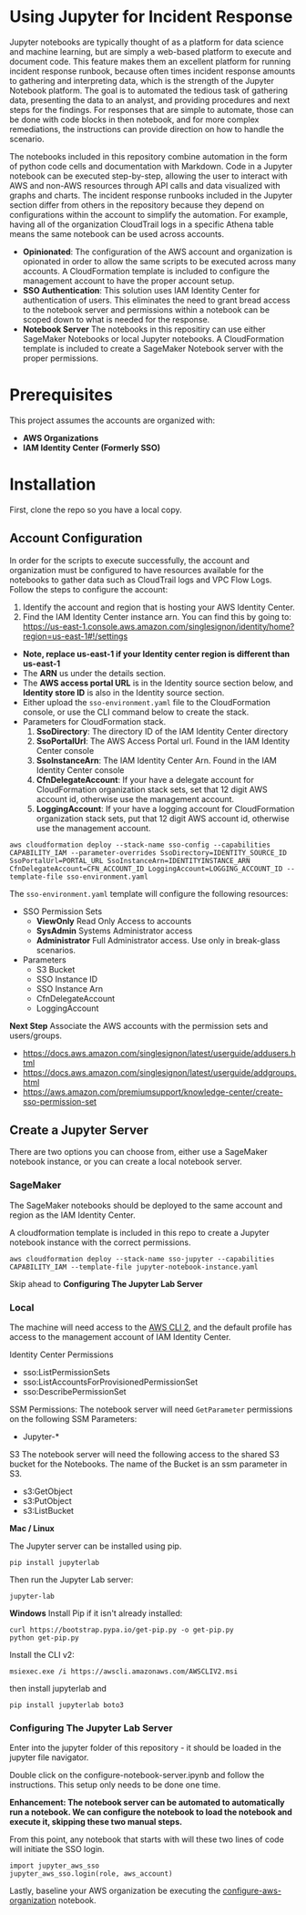 # Using Jupyter for Incident Response
Jupyter notebooks are typically thought of as a platform for data science and machine learning, but are simply a web-based platform to execute and document code. This feature makes them an excellent platform for running incident response runbook, because often times incident response amounts to gathering and interpreting data, which is the strength of the Jupyter Notebook platform. The goal is to automated the tedious task of gathering data, presenting the data to an analyst, and providing procedures and next steps for the findings. For responses that are simple to automate, those can be done with code blocks in then notebook, and for more complex remediations, the instructions can provide direction on how to handle the scenario.

The notebooks included in this repository combine automation in the form of python code cells and documentation with Markdown. Code in a Jupyter notebook can be executed step-by-step, allowing the user to interact with AWS and non-AWS resources through API calls and data visualized with graphs and charts. The incident response runbooks included in the Jupyter section differ from others in the repository because they depend on configurations within the account to simplify the automation. For example, having all of the organization CloudTrail logs in a specific Athena table means the same notebook can be used across accounts.

* **Opinionated**: The configuration of the AWS account and organization is opionated in order to allow the same scripts to be executed across many accounts. A CloudFormation template is included to configure the management account to have the proper account setup.
* **SSO Authentication**: This solution uses IAM Identity Center for authentication of users. This eliminates the need to grant bread access to the notebook server and permissions within a notebook can be scoped down to what is needed for the response.
* **Notebook Server** The notebooks in this repositiry can use either SageMaker Notebooks or local Jupyter notebooks. A CloudFormation template is included to create a SageMaker Notebook server with the proper permissions.

# Prerequisites
This project assumes the accounts are organized with:
* **AWS Organizations**
* **IAM Identity Center (Formerly SSO)**


# Installation
First, clone the repo so you have a local copy.

## Account Configuration
In order for the scripts to execute successfully, the account and organization must be configured to have resources available for the notebooks to gather data such as CloudTrail logs and VPC Flow Logs. Follow the steps to configure the account:

1. Identify the account and region that is hosting your AWS Identity Center. 
1. Find the IAM Identity Center instance arn. You can find this by going to:
https://us-east-1.console.aws.amazon.com/singlesignon/identity/home?region=us-east-1#!/settings
  * **Note, replace us-east-1 if your Identity center region is different than us-east-1**
  * The **ARN** us under the details section.
  * The **AWS access portal URL** is in the Identity source section below, and **Identity store ID** is also in the Identity source section.
  * Either upload the `sso-environment.yaml` file to the CloudFormation console, or use the CLI command below to create the stack.
  * Parameters for CloudFormation stack.
    1. **SsoDirectory**: The directory ID of the IAM Identity Center directory
    1. **SsoPortalUrl**: The AWS Access Portal url. Found in the IAM Identity Center console
    1. **SsoInstanceArn**: The IAM Identity Center Arn. Found in the IAM Identity Center console
    1. **CfnDelegateAccount**: If your have a delegate account for CloudFormation organization stack sets, set that 12 digit AWS account id, otherwise use the management account.
    1. **LoggingAccount**: If your have a logging account for CloudFormation organization stack sets, put that 12 digit AWS account id, otherwise use the management account.
```
aws cloudformation deploy --stack-name sso-config --capabilities CAPABILITY_IAM --parameter-overrides SsoDirectory=IDENTITY_SOURCE_ID SsoPortalUrl=PORTAL_URL SsoInstanceArn=IDENTITYINSTANCE_ARN CfnDelegateAccount=CFN_ACCOUNT_ID LoggingAccount=LOGGING_ACCOUNT_ID --template-file sso-environment.yaml
```

The `sso-environment.yaml` template will configure the following resources: 
* SSO Permission Sets
  * **ViewOnly** Read Only Access to accounts
  * **SysAdmin** Systems Administrator access
  * **Administrator** Full Administrator access. Use only in break-glass scenarios.
* Parameters
  * S3 Bucket
  * SSO Instance ID
  * SSO Instance Arn
  * CfnDelegateAccount
  * LoggingAccount

**Next Step**
Associate the AWS accounts with the permission sets and users/groups. 

* https://docs.aws.amazon.com/singlesignon/latest/userguide/addusers.html
* https://docs.aws.amazon.com/singlesignon/latest/userguide/addgroups.html
* https://aws.amazon.com/premiumsupport/knowledge-center/create-sso-permission-set


## Create a Jupyter Server
There are two options you can choose from, either use a SageMaker notebook instance, or you can create a local notebook server.

### SageMaker
The SageMaker notebooks should be deployed to the same account and region as the IAM Identity Center.

A cloudformation template is included in this repo to create a Jupyter notebook instance with the correct permissions.

```
aws cloudformation deploy --stack-name sso-jupyter --capabilities CAPABILITY_IAM --template-file jupyter-notebook-instance.yaml
```

Skip ahead to **Configuring The Jupyter Lab Server**

### Local
The machine will need access to the [AWS CLI 2](https://docs.aws.amazon.com/cli/latest/userguide/getting-started-install.html), and the default profile has access to the management account of IAM Identity Center.

Identity Center Permissions
* sso:ListPermissionSets
* sso:ListAccountsForProvisionedPermissionSet
* sso:DescribePermissionSet

SSM Permissions:
The notebook server will need `GetParameter` permissions on the following SSM Parameters:
* Jupyter-*

S3
The notebook server will need the following access to the shared S3 bucket for the Notebooks. The name of the Bucket is an ssm parameter in S3.
* s3:GetObject
* s3:PutObject
* s3:ListBucket


**Mac / Linux**



The Jupyter server can be installed using pip.
```
pip install jupyterlab
```

Then run the Jupyter Lab server:
```
jupyter-lab
```
**Windows**
Install Pip if it isn't already installed:
```
curl https://bootstrap.pypa.io/get-pip.py -o get-pip.py
python get-pip.py
```
Install the CLI v2:
```
msiexec.exe /i https://awscli.amazonaws.com/AWSCLIV2.msi
```

then install jupyterlab and 
```
pip install jupyterlab boto3
```

### Configuring The Jupyter Lab Server

Enter into the jupyter folder of this repository - it should be loaded in the jupyter file navigator.

Double click on the configure-notebook-server.ipynb and follow the instructions. This setup only needs to be done one time.

**Enhancement: The notebook server can be automated to automatically run a notebook. We can configure the notebook to load the notebook and execute it, skipping these two manual steps.**

From this point, any notebook that starts with will these two lines of code will initiate the SSO login.
```
import jupyter_aws_sso
jupyter_aws_sso.login(role, aws_account)
```

Lastly, baseline your AWS organization be executing the [configure-aws-organization](configure-aws-organization.ipynb) notebook.